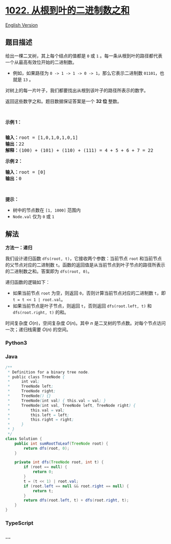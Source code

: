 # [1022. 从根到叶的二进制数之和](https://leetcode.cn/problems/sum-of-root-to-leaf-binary-numbers)

[English Version](/solution/1000-1099/1022.Sum%20of%20Root%20To%20Leaf%20Binary%20Numbers/README_EN.md)

## 题目描述

<!-- 这里写题目描述 -->

<p>给出一棵二叉树，其上每个结点的值都是&nbsp;<code>0</code>&nbsp;或&nbsp;<code>1</code>&nbsp;。每一条从根到叶的路径都代表一个从最高有效位开始的二进制数。</p>

<ul>
	<li>例如，如果路径为&nbsp;<code>0 -&gt; 1 -&gt; 1 -&gt; 0 -&gt; 1</code>，那么它表示二进制数&nbsp;<code>01101</code>，也就是&nbsp;<code>13</code>&nbsp;。</li>
</ul>

<p>对树上的每一片叶子，我们都要找出从根到该叶子的路径所表示的数字。</p>

<p>返回这些数字之和。题目数据保证答案是一个 <strong>32 位 </strong>整数。</p>

<p>&nbsp;</p>

<p><strong>示例 1：</strong></p>
<img alt="" src="https://fastly.jsdelivr.net/gh/doocs/leetcode@main/solution/1000-1099/1022.Sum%20of%20Root%20To%20Leaf%20Binary%20Numbers/images/sum-of-root-to-leaf-binary-numbers.png" />
<pre>
<strong>输入：</strong>root = [1,0,1,0,1,0,1]
<strong>输出：</strong>22
<strong>解释：</strong>(100) + (101) + (110) + (111) = 4 + 5 + 6 + 7 = 22
</pre>

<p><strong>示例 2：</strong></p>

<pre>
<strong>输入：</strong>root = [0]
<strong>输出：</strong>0
</pre>

<p>&nbsp;</p>

<p><strong>提示：</strong></p>

<ul>
	<li>树中的节点数在&nbsp;<code>[1, 1000]</code>&nbsp;范围内</li>
	<li><code>Node.val</code>&nbsp;仅为 <code>0</code> 或 <code>1</code>&nbsp;</li>
</ul>

## 解法

<!-- 这里可写通用的实现逻辑 -->

**方法一：递归**

我们设计递归函数 `dfs(root, t)`，它接收两个参数：当前节点 `root` 和当前节点的父节点对应的二进制数 `t`。函数的返回值是从当前节点到叶子节点的路径所表示的二进制数之和。答案即为 `dfs(root, 0)`。

递归函数的逻辑如下：

-   如果当前节点 `root` 为空，则返回 `0`，否则计算当前节点对应的二进制数 `t`，即 `t = t << 1 | root.val`。
-   如果当前节点是叶子节点，则返回 `t`，否则返回 `dfs(root.left, t)` 和 `dfs(root.right, t)` 的和。

时间复杂度 $O(n)$，空间复杂度 $O(n)$。其中 $n$ 是二叉树的节点数。对每个节点访问一次；递归栈需要 $O(n)$ 的空间。

<!-- tabs:start -->

### **Python3**

<!-- 这里可写当前语言的特殊实现逻辑 -->



### **Java**

<!-- 这里可写当前语言的特殊实现逻辑 -->

```java
/**
 * Definition for a binary tree node.
 * public class TreeNode {
 *     int val;
 *     TreeNode left;
 *     TreeNode right;
 *     TreeNode() {}
 *     TreeNode(int val) { this.val = val; }
 *     TreeNode(int val, TreeNode left, TreeNode right) {
 *         this.val = val;
 *         this.left = left;
 *         this.right = right;
 *     }
 * }
 */
class Solution {
    public int sumRootToLeaf(TreeNode root) {
        return dfs(root, 0);
    }

    private int dfs(TreeNode root, int t) {
        if (root == null) {
            return 0;
        }
        t = (t << 1) | root.val;
        if (root.left == null && root.right == null) {
            return t;
        }
        return dfs(root.left, t) + dfs(root.right, t);
    }
}
```









### **TypeScript**







### **...**

```

```


